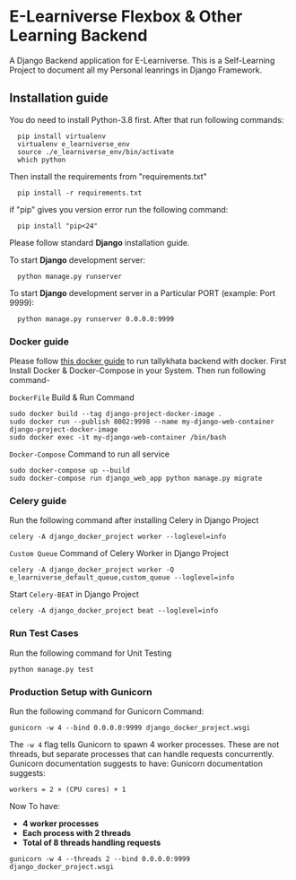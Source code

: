 # E-Learniverse Flexbox & Other Learning Backend
A Django Backend application for E-Learniverse. This is a Self-Learning Project to document all my Personal leanrings in Django Framework.

## Installation guide
You do need to install Python-3.8 first. After that run following commands:

```shell script
  pip install virtualenv
  virtualenv e_learniverse_env
  source ./e_learniverse_env/bin/activate
  which python
```

Then install the requirements from "requirements.txt"
```shell script
  pip install -r requirements.txt 
```

if "pip" gives you version error run the following command:
```shell script
  pip install "pip<24"
```

Please follow standard **Django** installation guide.

To start **Django** development server:
```shell script
  python manage.py runserver
```

To start **Django** development server in a Particular PORT (example: Port 9999):
```shell script
  python manage.py runserver 0.0.0.0:9999
```

### Docker guide
Please follow [this docker guide](docker/docker-guide.md) to run tallykhata backend with docker. 
First Install Docker & Docker-Compose in your System. Then run following command-

`DockerFile` Build & Run Command
```shell script
sudo docker build --tag django-project-docker-image .
sudo docker run --publish 8002:9998 --name my-django-web-container django-project-docker-image
sudo docker exec -it my-django-web-container /bin/bash
```

`Docker-Compose` Command to run all service
```shell script
sudo docker-compose up --build
sudo docker-compose run django_web_app python manage.py migrate
```

### Celery guide
Run the following command after installing Celery in Django Project
```shell script
celery -A django_docker_project worker --loglevel=info
```

`Custom Queue` Command of Celery Worker in Django Project
```shell script
celery -A django_docker_project worker -Q e_learniverse_default_queue,custom_queue --loglevel=info
```

Start `Celery-BEAT` in Django Project
```shell script
celery -A django_docker_project beat --loglevel=info
```

### Run Test Cases
Run the following command for Unit Testing
```shell script
python manage.py test
```

### Production Setup with Gunicorn
Run the following command for Gunicorn Command:
```shell script
gunicorn -w 4 --bind 0.0.0.0:9999 django_docker_project.wsgi
```
The `-w 4` flag tells Gunicorn to spawn 4 worker processes. These are not threads, but separate processes that can handle requests concurrently.
Gunicorn documentation suggests to have:
Gunicorn documentation suggests:

`workers = 2 × (CPU cores) + 1`

Now To have:
- **4 worker processes**
- **Each process with 2 threads**
- **Total of 8 threads handling requests**

```shell script
gunicorn -w 4 --threads 2 --bind 0.0.0.0:9999 django_docker_project.wsgi
```